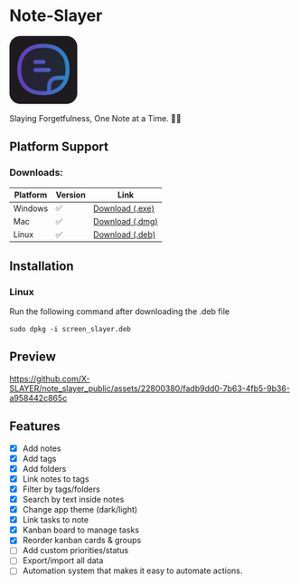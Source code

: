 # Note-Slayer

<img src='assets/logo.png' height='120'/>

Slaying Forgetfulness, One Note at a Time. 🚀📝 

## Platform Support

### Downloads:

| Platform | Version | Link                |
| -------- | ------- | ------------------- |
| Windows  | ✅      | [Download (.exe)](https://github.com/X-SLAYER/note_slayer_public/releases/download/V0.1/NoteSLAYER.Setup.exe) |
| Mac      | ✅      | [Download (.dmg)](https://github.com/X-SLAYER/note_slayer_public/releases/download/V0.1/NoteSLAYER.dmg) |
| Linux    | ✅      | [Download (.deb)](https://github.com/X-SLAYER/note_slayer_public/releases/download/V0.1/note_slayer_linux.deb) |

## Installation

### Linux

Run the following command after downloading the .deb file

```
sudo dpkg -i screen_slayer.deb
```

## Preview

https://github.com/X-SLAYER/note_slayer_public/assets/22800380/fadb9dd0-7b63-4fb5-9b36-a958442c865c


## Features

- [x] Add notes
- [x] Add tags
- [x] Add folders
- [x] Link notes to tags
- [x] Filter by tags/folders
- [x] Search by text inside notes
- [x] Change app theme (dark/light)
- [x] Link tasks to note
- [x] Kanban board to manage tasks
- [x] Reorder kanban cards & groups
- [ ] Add custom priorities/status
- [ ] Export/import all data
- [ ] Automation system that makes it easy to automate actions.
